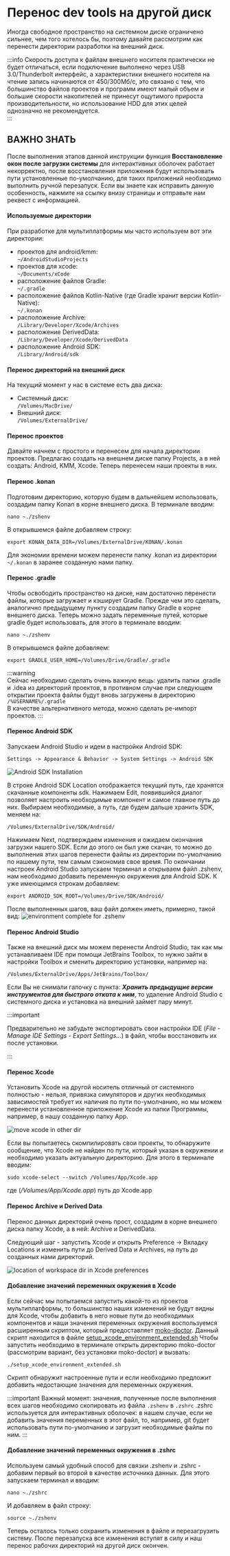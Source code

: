 # Перенос dev tools на другой диск

Иногда свободное пространство на системном диске ограничено сильнее, чем того хотелось бы, поэтому давайте рассмотрим как перенести директории разработки на внешний диск.

:::info
Скорость доступа к файлам внешнего носителя практически не будет отличаться, если подключение выполнено через USB 3.0/Thunderbolt интерфейс, а характеристики внешнего носителя на чтение запись начинаются от 450/300Мб/с, это связано с тем, что большинство файлов проектов и программ имеют малый объем и большие скорости накопителей не принесут ощутимого прироста производительности, но использование HDD для этих целей однозначно не рекомендуется.  
:::

## ВАЖНО ЗНАТЬ

После выполнения этапов данной инструкции функция **Восстановление окон после загрузки системы** для интерактивных оболочек работает некорректно, после восстановления приложения будут использовать пути установленные по-умолчанию, для таких приложений необходимо выполнить ручной перезапуск. Если вы знаете как исправить данную особенность, нажмите на ссылку внизу страницы и отправьте нам реквест с информацией.

#### Используемые директории

При разработке для мультиплатформы мы часто используем вот эти директории:

- проектов для android/kmm:  
  `~/AndroidStudioProjects`
- проектов для xcode:  
  `~/Documents/xCode`
- расположение файлов Gradle:  
  `~/.gradle`
- расположение файлов Kotlin-Native (где Gradle хранит версии Kotlin-Native):  
  `~/.konan`
- расположение Archive:  
  `/Library/Developer/Xcode/Archives`
- расположение DerivedData:  
  `/Library/Developer/Xcode/DerivedData`
- расположение Android SDK:  
  `/Library/Android/sdk`

#### Перенос директорий на внешний диск

На текущий момент у нас в системе есть два диска:

- Системный диск:  
  `/Volumes/MacDrive/`
- Внешний диск:  
  `/Volumes/ExternalDrive/`

#### Перенос проектов

Давайте начнем с простого и перенесем для начала директории проектов. Предлагаю создать на внешнем диске папку Projects, а в ней создать: Android, KMM, Xcode. Теперь перенесем наши проекты в них.

#### Перенос .konan

Подготовим директорию, которую будем в дальнейшем использовать, создадим папку Konan в корне внешнего диска. В терминале вводим:

`nano ~./zshenv`

В открывшемся файле добавляем строку:

`export KONAN_DATA_DIR=/Volumes/ExternalDrive/KONAN/.konan`

Для экономии времени можем перенести папку .konan из директории `~/.konan` в заранее созданную нами папку.

#### Перенос .gradle

Чтобы освободить пространство на диске, нам достаточно перенести файлы, которые загружает и кэширует Gradle. Прежде чем это сделать, аналогично предыдущему пункту создадим папку Gradle в корне внешнего диска. Теперь можно задать переменные путей, которые gradle будет использовать, для этого в терминале вводим:

`nano ~./zshenv`

В открывшемся файле добавляем:

`export GRADLE_USER_HOME=/Volumes/Drive/Gradle/.gradle`

:::warning  
Сейчас необходимо сделать очень важную вещь: удалить папки .gradle и .idea из директорий проектов, в противном случае при следующем открытии проекта файлы будут вновь загружены в директорию` /%USERNAME%/.gradle`  
В качестве альтернативного метода, можно сделать ре-импорт проектов.
:::

#### Перенос Android SDK

Запускаем Android Studio и идем в настройки Android SDK:

`Settings -> Appearance & Behavior -> System Settings -> Android SDK`

![Android SDK Installation](android_sdk_setup.jpg)

В строке Android SDK Location отображается текущий путь, где хранятся скачанные компоненты sdk. Нажимаем Edit, появившийся диалог позволяет настроить необходимые компонент и самое главное путь до них. Выбираем необходимые, а путь, где будем дальше хранить SDK, меняем на:

`/Volumes/ExternalDrive/SDK/Android/`

Нажимаем Next, подтверждаем изменения и ожидаем окончания загрузки нашего SDK. Если до этого он был уже скачан, то можно до выполнения этих шагов перенести файлы из директории по-умолчанию по нашему пути, тем самым сэкономив свое время.
По окончании настроек Android Studio запускаем терминал и открываем файл .zshenv, нам необходимо добавить переменную окружения для Android SDK. К уже имеющимся строкам добавляем:

`export ANDROID_SDK_ROOT=/Volumes/Drive/SDK/Android/`

После выполненных шагов, ваш файл должен иметь, примерно, такой вид:
![environment complete for .zshenv](environment_complete_example.png)

#### Перенос Android Studio

Также на внешний диск мы можем перенести Android Studio, так как мы устанавливаем IDE при помощи JetBrains Toolbox, то нужно зайти в настройки Toolbox и сменить директорию установки, например на:

`/Volumes/ExternalDrive/Apps/JetBrains/Toolbox/`

Если Вы не снимали галочку с пункта: ***Хранить предыдущие версии инструментов для быстрого отката к ним***, то удаление Android Studio с системного диска и установка на внешний займет пару минут.

:::important

Предварительно не забудьте экспортировать свои настройки IDE (*File - Manage IDE Settings - Export Settings...*) в файл, чтобы восстановить их после установки.

:::

#### Перенос Xcode

Установить Xcode на другой носитель отличный от системного полностью - нельзя, привязка симуляторов и других необходимых зависимостей требует их наличия по пути по-умолчанию, но мы можем перенести установленное приложение Xcode из папки Программы, например, в нашу созданную папку App.

![move xcode in other dir](move_xcode_in_other_dir.png)

Если вы попытаетесь скомпилировать свои проекты, то обнаружите сообщение, что Xcode не найден по пути, который указан в окружении и необходимо указать актуальную директорию. Для этого в терминале вводим:

`sudo xcode-select --switch /Volumes/App/Xcode.app`

где (*/Volumes/App/Xcode.app*) путь до Xcode.app

#### Перенос Archive и Derived Data

Перенос данных директорий очень прост, создадим в корне внешнего диска папку Xcode, а в ней: Archive и DerivedData.

Следующий шаг - запустить Xcode и открыть Preference -> Вкладку Locations и изменить пути до Derived Data и Archives, на путь до созданных нами директорий.

![location of workspace dir in Xcode preferences](change_xcode_paths_workdir.png)

#### Добавление значений переменных окружения в Xcode

Если сейчас мы попытаемся запустить какой-то из проектов мультиплатформы, то большинство наших изменений не будут видны для Xcode, чтобы добавить в него новые пути до необходимых компонентов и наши значения переменных окружения воспользуемся расширенным скриптом, который предоставляет [moko-doctor](https://github.com/icerockdev/moko-doctor). Данный скрипт находится в  файле [setup_xcode_environment_extended.sh](https://github.com/ExNDY/moko-doctor/blob/extended-moko-doctor/setup_xcode_environment_extended.sh)
Чтобы запустить необходимо  в терминале открыть директорию moko-doctor (рассмотрим вариант, без установки moko-doctor) и вызвать:

`./setup_xcode_environment_extended.sh`

Скрипт обнаружит настроенные пути и если необходимо предложит добавить недостающие значения для переменных окружения.



:::important
Важный момент: значения, полученные после выполнения всех шагов необходимо скопировать из файла `.zshenv` в `.zshrc`
.zshrc используется для интерактивных оболочек: в нашем случае, если не добавить значения переменных в этот файл, то, например, git будет использовать пути по-умолчанию и загрузит необходимые файлы по ним.
:::

#### Добавление значений переменных окружения в .zshrc

Используем самый удобный способ для связки .zshenv и .zshrc - добавим первый во второй в качестве источника данных. Для этого запускаем терминал и вводим:

`nano ~./zshrc`

И добавляем в файл строку:

`source ~./zshenv`

Теперь осталось только сохранить изменения в файле и перезагрузить систему. После перезапуска все изменения вступят в силу и наш перенос рабочих директорий на другой диск окончен.
